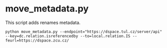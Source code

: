 # move_metadata.py

This script adds renames metadata.
```
python move_metadata.py --endpoint="https://dspace.tul.cz/server/api" --key=dc.relation.isreferencedby --to=local.relation.IS --feurl=https://dspace.zcu.cz/
```
